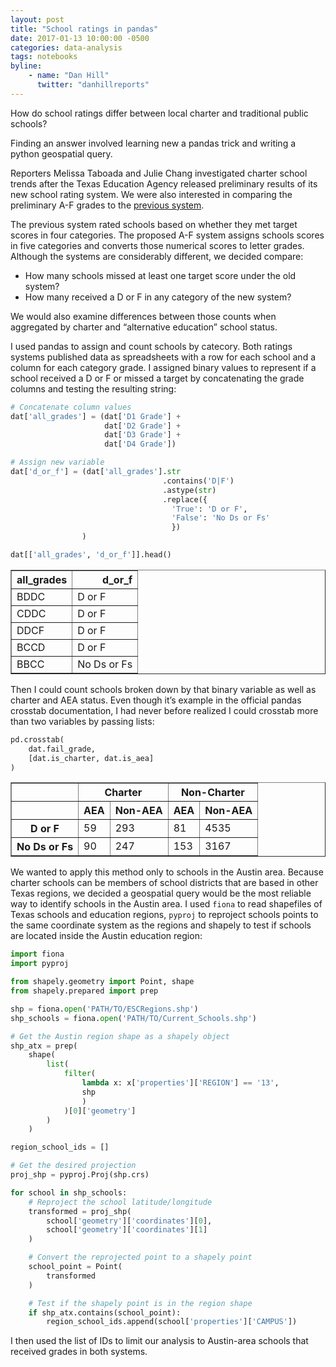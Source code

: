 ```yaml
---
layout: post
title: "School ratings in pandas"
date: 2017-01-13 10:00:00 -0500
categories: data-analysis
tags: notebooks
byline:
    - name: "Dan Hill"
      twitter: "danhillreports"
---
```


How do school ratings differ between local charter and traditional public schools?

Finding an answer involved learning new a pandas trick and writing a python geospatial query.

Reporters Melissa Taboada and Julie Chang investigated charter school trends after the Texas Education Agency released preliminary results of its new school rating system. We were also interested in comparing the preliminary A-F grades to the [previous system](http://www.statesman.com/news/local/four-austin-middle-schools-stumble-texas-education-ratings/N53OLKMxv8v6xvAe2kNARM/).

The previous system rated schools based on whether they met target scores in four categories. The proposed A-F system assigns schools scores in five categories and converts those numerical scores to letter grades. Although the systems are considerably different, we decided compare:

- How many schools missed at least one target score under the old system?
- How many received a D or F in any category of the new system?

We would also examine differences between those counts when aggregated by charter and “alternative education” school status.

I used pandas to assign and count schools by catecory. Both ratings systems published data as spreadsheets with a row for each school and a column for each category grade. I assigned binary values to represent if a school received a D or F or missed a target by concatenating the grade columns and testing the resulting string:

``` python
# Concatenate column values
dat['all_grades'] = (dat['D1 Grade'] +
                     dat['D2 Grade'] +
                     dat['D3 Grade'] +
                     dat['D4 Grade'])

# Assign new variable
dat['d_or_f'] = (dat['all_grades'].str
                                  .contains('D|F')
                                  .astype(str)
                                  .replace({
                                    'True': 'D or F',
                                    'False': 'No Ds or Fs'
                                    })
                )

dat[['all_grades', 'd_or_f']].head()
```

<p>
<div>
<table border="1" class="data">
  <thead>
    <tr style="text-align: right;">
      <th>all_grades</th>
      <th>d_or_f</th>
    </tr>
  </thead>
  <tbody>
    <tr>
      <td>BDDC</td>
      <td>D or F</td>
    </tr>
    <tr>
      <td>CDDC</td>
      <td>D or F</td>
    </tr>
    <tr>
      <td>DDCF</td>
      <td>D or F</td>
    </tr>
    <tr>
      <td>BCCD</td>
      <td>D or F</td>
    </tr>
    <tr>
      <td>BBCC</td>
      <td>No Ds or Fs</td>
    </tr>
  </tbody>
</table>
</div>
</p>


Then I could count schools broken down by that binary variable as well as charter and AEA status. Even though it’s example in the official pandas crosstab documentation, I had never before realized I could crosstab more than two variables by passing lists:


```python
pd.crosstab(
    dat.fail_grade,
    [dat.is_charter, dat.is_aea]
)
```

<p>
<div>
<table border="1" class="data">
  <thead>
    <tr>
      <th></th>
      <th colspan="2" halign="left">Charter</th>
      <th colspan="2" halign="left">Non-Charter</th>
    </tr>
    <tr>
      <th></th>
      <th class="num">AEA</th>
      <th class="num">Non-AEA</th>
      <th class="num">AEA</th>
      <th class="num">Non-AEA</th>
    </tr>
  </thead>
  <tbody>
    <tr>
      <th>D or F</th>
      <td class="num">59</td>
      <td class="num">293</td>
      <td class="num">81</td>
      <td class="num">4535</td>
    </tr>
    <tr>
      <th>No Ds or Fs</th>
      <td class="num">90</td>
      <td class="num">247</td>
      <td class="num">153</td>
      <td class="num">3167</td>
    </tr>
  </tbody>
</table>
</div>
</p>

We wanted to apply this method only to schools in the Austin area. Because charter schools can be members of school districts that are based in other Texas regions, we decided a geospatial query would be the most reliable way to identify schools in the Austin area. I used `fiona` to read shapefiles of Texas schools and education regions, `pyproj` to reproject schools points to the same coordinate system as the regions and shapely to test if schools are located inside the Austin education region:

```python
import fiona
import pyproj

from shapely.geometry import Point, shape
from shapely.prepared import prep

shp = fiona.open('PATH/TO/ESCRegions.shp')
shp_schools = fiona.open('PATH/TO/Current_Schools.shp')

# Get the Austin region shape as a shapely object
shp_atx = prep(
    shape(
        list(
            filter(
                lambda x: x['properties']['REGION'] == '13',
                shp
                )
            )[0]['geometry']
        )
    )

region_school_ids = []

# Get the desired projection
proj_shp = pyproj.Proj(shp.crs)

for school in shp_schools:
    # Reproject the school latitude/longitude
    transformed = proj_shp(
        school['geometry']['coordinates'][0],
        school['geometry']['coordinates'][1]
    )

    # Convert the reprojected point to a shapely point
    school_point = Point(
        transformed
    )

    # Test if the shapely point is in the region shape
    if shp_atx.contains(school_point):
        region_school_ids.append(school['properties']['CAMPUS'])
```

I then used the list of IDs to limit our analysis to Austin-area schools that received grades in both systems.


